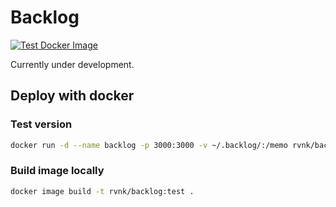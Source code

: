# Backlog

[![Test Docker Image](https://github.com/rvnkcode/backlog/actions/workflows/test-image.yml/badge.svg)](https://github.com/rvnkcode/backlog/actions/workflows/test-image.yml)

Currently under development.

## Deploy with docker

### Test version

```bash
docker run -d --name backlog -p 3000:3000 -v ~/.backlog/:/memo rvnk/backlog:test
```

### Build image locally

```bash
docker image build -t rvnk/backlog:test .
```

<!-- ### Docker Run

```bash
docker run -d --name backlog -p 3000:3000 -v ~/.backlog/:/memo rvnk/backlog:latest
```

### Docker Compose

Provided `docker-compose.yml` is [here](./docker-compose.yml). -->
